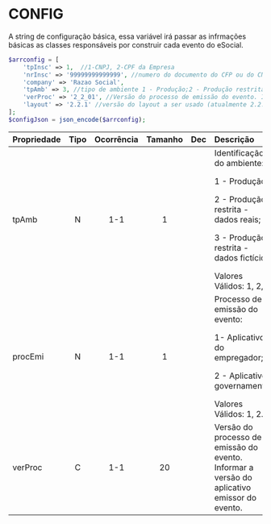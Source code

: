 # CONFIG

A string de configuração básica, essa variável irá passar as infrmações básicas as classes responsáveis por construir cada evento do eSocial. 

```php
$arrconfig = [
    'tpInsc' => 1,  //1-CNPJ, 2-CPF da Empresa
    'nrInsc' => '99999999999999', //numero do documento do CFP ou do CNPJ da Empresa
    'company' => 'Razao Social',
    'tpAmb' => 3, //tipo de ambiente 1 - Produção;2 - Produção restrita - dados reais;3 - Produção restrita - dados fictícios.
    'verProc' => '2_2_01', //Versão do processo de emissão do evento. Informar a versão do aplicativo emissor do evento.
    'layout' => '2.2.1' //versão do layout a ser usado (atualmente 2.2.1)
];
$configJson = json_encode($arrconfig);
```
| Propriedade | Tipo | Ocorrência | Tamanho | Dec | Descrição |
| :---  | :---: | :---: | :---: | :---: | :--- |
| tpAmb | N | 1-1 | 1 | | Identificação do ambiente: <p>1 - Produção;</p><p>2 - Produção restrita - dados reais;</p><p>3 - Produção restrita - dados fictícios.</p> Valores Válidos: 1, 2, 3. |
| procEmi | N | 1-1 | 1 | | Processo de emissão do evento: <p>1- Aplicativo do empregador;</p><p>2 - Aplicativo governamental.</p> Valores Válidos: 1, 2. |
| verProc | C | 1-1 | 20 | | Versão do processo de emissão do evento.  Informar a versão do aplicativo emissor do evento. |




